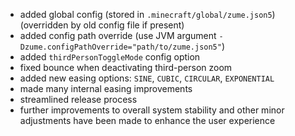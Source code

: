 - added global config (stored in `.minecraft/global/zume.json5`) (overridden by old config file if present)
- added config path override (use JVM argument `-Dzume.configPathOverride="path/to/zume.json5"`)
- added `thirdPersonToggleMode` config option
- fixed bounce when deactivating third-person zoom
- added new easing options: `SINE`, `CUBIC`, `CIRCULAR`, `EXPONENTIAL`
- made many internal easing improvements
- streamlined release process
- further improvements to overall system stability and other minor adjustments have been made to enhance the user experience